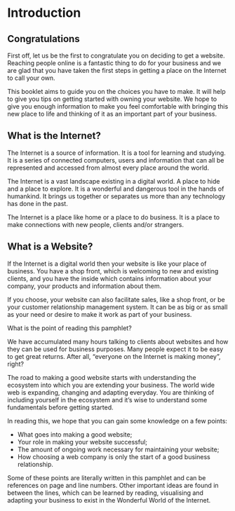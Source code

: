 # Introduction

## Congratulations

First off, let us be the first to congratulate you on deciding to get a website. Reaching people online is a fantastic thing to do for your business and we are glad that you have taken the first steps in getting a place on the Internet to call your own.

This booklet aims to guide you on the choices you have to make. It will help to give you tips on getting started with owning your website. We hope to give you enough information to make you feel comfortable with bringing this new place to life and thinking of it as an important part of your business.

## What is the Internet?

The Internet is a source of information. It is a tool for learning and studying. It is a series of connected computers, users and information that can all be represented and accessed from almost every place around the world.

The Internet is a vast landscape existing in a digital world. A place to hide and a place to explore. It is a wonderful and dangerous tool in the hands of humankind. It brings us together or separates us more than any technology has done in the past.

The Internet is a place like home or a place to do business. It is a place to make connections with new people, clients and/or strangers.

## What is a Website?

If the Internet is a digital world then your website is like your place of business. You have a shop front, which is welcoming to new and existing clients, and you have the inside which contains information about your company, your products and information about them.

If you choose, your website can also facilitate sales, like a shop front, or be your customer relationship management system. It can be as big or as small as your need or desire to make it work as part of your business.

What is the point of reading this pamphlet?

We have accumulated many hours talking to clients about websites and how they can be used for business purposes. Many people expect it to be easy to get great returns. After all, “everyone on the Internet is making money”, right?

The road to making a good website starts with understanding the ecosystem into which you are extending your business. The world wide web is expanding, changing and adapting everyday. You are thinking of including yourself in the ecosystem and it’s wise to understand some fundamentals before getting started.

In reading this, we hope that you can gain some knowledge on a few points:

* What goes into making a good website;
* Your role in making your website successful;
* The amount of ongoing work necessary for maintaining your website;
* How choosing a web company is only the start of a good business relationship.

Some of these points are literally written in this pamphlet and can be references on page and line numbers. Other important ideas are found in between the lines, which can be learned by reading, visualising and adapting your business to exist in the Wonderful World of the Internet.
